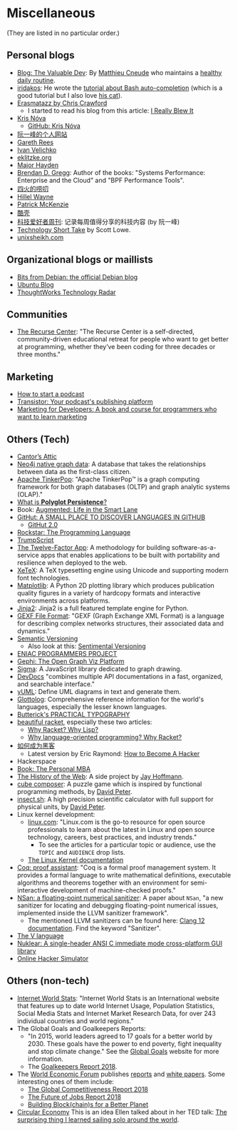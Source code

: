 # Miscellaneous

(They are listed in no particular order.)

## Personal blogs

- [Blog: The Valuable Dev](https://thevaluable.dev/): By [Matthieu Cneude](https://github.com/Phantas0s) who maintains a [healthy daily routine](https://thevaluable.dev/page/about/).
- [iridakos](https://iridakos.com/): He wrote the [tutorial about Bash auto-completion](https://iridakos.com/programming/2018/03/01/bash-programmable-completion-tutorial) (which is a good tutorial but I also love [his cat](https://iridakos.com/cats/2020/01/23/goodbye-irida)).
- [Erasmatazz by Chris Crawford](http://www.erasmatazz.com/index.html)
  - I started to read his blog from this article: [I Really Blew It](http://www.erasmatazz.com/personal/self/i-really-blew-it.html)
- [Kris Nóva](https://nivenly.com/)
  - [GitHub: Kris Nóva](https://github.com/kris-nova)
- [阮一峰的个人网站](https://www.ruanyifeng.com/home.html)
- [Gareth Rees](https://garethrees.org/)
- [Ivan Velichko](https://iximiuz.com/en/curated/)
- [eklitzke.org](https://eklitzke.org/)
- [Major Hayden](https://major.io/)
- [Brendan D. Gregg](http://www.brendangregg.com/): Author of the books: "Systems Performance: Enterprise and the Cloud" and "BPF Performance Tools".
- [四火的唠叨](https://www.raychase.net/)
- [Hillel Wayne](https://hillelwayne.com/)
- [Patrick McKenzie](https://www.kalzumeus.com/)
- [酷壳](https://coolshell.cn/)
- [科技爱好者周刊](https://github.com/ruanyf/weekly): 记录每周值得分享的科技内容 (by 阮一峰)
- [Technology Short Take](https://blog.scottlowe.org/) by Scott Lowe.
- [unixsheikh.com](https://unixsheikh.com/index.html)

## Organizational blogs or maillists

- [Bits from Debian: the official Debian blog](https://bits.debian.org/)
- [Ubuntu Blog](https://ubuntu.com/blog)
- [ThoughtWorks Technology Radar](https://www.thoughtworks.com/radar)

## Communities

- [The Recurse Center](https://www.recurse.com/): "The Recurse Center is a self-directed, community-driven educational retreat for people who want to get better at programming, whether they’ve been coding for three decades or three months."

## Marketing

- [How to start a podcast](https://transistor.fm/how-to-start-a-podcast/)
- [Transistor: Your podcast's publishing platform](https://transistor.fm/)
- [Marketing for Developers: A book and course for programmers who want to learn marketing](https://devmarketing.xyz/)

## Others (Tech)

- [Cantor’s Attic](https://neugierde.github.io/cantors-attic/)
- [Neo4j native graph data](https://neo4j.com/product/): A database that takes the relationships between data as the first-class citizen.
- [Apache TinkerPop](http://tinkerpop.apache.org/): "Apache TinkerPop™ is a graph computing framework for both graph databases (OLTP) and graph analytic systems (OLAP)."
- [What is **Polyglot Persistence**?](http://www.jamesserra.com/archive/2015/07/what-is-polyglot-persistence/)
- Book: [Augmented: Life in the Smart Lane](https://www.amazon.com/Augmented-Life-Smart-Brett-King/dp/9814634034)
- [GitHut: A SMALL PLACE TO DISCOVER LANGUAGES IN GITHUB](http://githut.info/)
  - [GitHut 2.0](https://madnight.github.io/githut/#/pull_requests/2018/1)
- [Rockstar: The Programming Language](https://github.com/dylanbeattie/rockstar)
- [TrumpScript](https://github.com/samshadwell/TrumpScript)
- [The Twelve-Factor App](https://12factor.net/): A methodology for building software-as-a-service apps that enables applications to be built with portability and resilience when deployed to the web.
- [XeTeX](https://en.wikipedia.org/wiki/XeTeX): A TeX typesetting engine using Unicode and supporting modern font technologies.
- [Matplotlib](https://matplotlib.org/): A Python 2D plotting library which produces publication quality figures in a variety of hardcopy formats and interactive environments across platforms.
- [Jinja2](http://jinja.pocoo.org/): Jinja2 is a full featured template engine for Python.
- [GEXF File Format](https://gephi.org/gexf/format/index.html): "GEXF (Graph Exchange XML Format) is a language for describing complex networks structures, their associated data and dynamics."
- [Semantic Versioning](https://semver.org/)
  - Also look at this: [Sentimental Versioning](http://sentimentalversioning.org/)
- [ENIAC PROGRAMMERS PROJECT](http://eniacprogrammers.org/)
- [Gephi: The Open Graph Viz Platform](https://gephi.org/)
- [Sigma](http://sigmajs.org/): A JavaScript library dedicated to graph drawing.
- [DevDocs](https://devdocs.io/) "combines multiple API documentations in a fast, organized, and searchable interface."
- [yUML](https://yuml.me/): Define UML diagrams in text and generate them.
- [Glottolog](https://glottolog.org/): Comprehensive reference information for the world's languages, especially the lesser known languages.
- [Butterick's PRACTICAL TYPOGRAPHY](https://practicaltypography.com/)
- [beau­tiful racket](https://beautifulracket.com/), especially these two articles:
  - [Why Racket? Why Lisp?](https://beautifulracket.com/appendix/why-racket-why-lisp.html#so-really-whats-in-it-for-me-now)
  - [Why language-oriented programming? Why Racket?](https://beautifulracket.com/appendix/why-lop-why-racket.html)
- [如何成为黑客](https://gist.github.com/yaobinwen/e275b024b526e53790a75d2d6b62479b)
  - Latest version by Eric Raymond: [How to Become A Hacker](http://catb.org/~esr/faqs/hacker-howto.html)
- Hackerspace
- [Book: The Personal MBA](https://personalmba.com/)
- [The History of the Web](https://thehistoryoftheweb.com/): A side project by [Jay Hoffmann](https://twitter.com/jay_hoffmann).
- [cube composer](https://david-peter.de/cube-composer/): A puzzle game which is inspired by functional programming methods, by [David Peter](https://david-peter.de/).
- [insect.sh](https://insect.sh/): A high precision scientific calculator with full support for physical units, by [David Peter](https://david-peter.de/).
- Linux kernel development:
  - [linux.com](https://www.linux.com/): "Linux.com is the go-to resource for open source professionals to learn about the latest in Linux and open source technology, careers, best practices, and industry trends."
    - To see the articles for a particular topic or audience, use the `TOPIC` and `AUDIENCE` drop lists.
  - [The Linux Kernel documentation](https://www.kernel.org/doc/html/latest/)
- [Coq: proof assistant](https://github.com/coq/coq): "Coq is a formal proof management system. It provides a formal language to write mathematical definitions, executable algorithms and theorems together with an environment for semi-interactive development of machine-checked proofs."
- [NSan: a floating-point numerical sanitizer](https://dl.acm.org/doi/abs/10.1145/3446804.3446848): A paper about `NSan`, "a new sanitizer for locating and debugging floating-point numerical issues, implemented inside the LLVM sanitizer framework".
  - The mentioned LLVM sanitizers can be found here: [Clang 12 documentation](https://clang.llvm.org/docs/index.html). Find the keyword "Sanitizer".
- [The V language](https://vlang.io/)
- [Nuklear: A single-header ANSI C immediate mode cross-platform GUI library](https://github.com/Immediate-Mode-UI/Nuklear)
- [Online Hacker Simulator](https://hacker-simulator.com/)

## Others (non-tech)

- [Internet World Stats](https://internetworldstats.com/): "Internet World Stats is an International website that features up to date world Internet Usage, Population Statistics, Social Media Stats and Internet Market Research Data, for over 243 individual countries and world regions."
- The Global Goals and Goalkeepers Reports:
  - "In 2015, world leaders agreed to 17 goals for a better world by 2030. These goals have the power to end poverty, fight inequality and stop climate change." See the [Global Goals](https://www.globalgoals.org/) website for more information.
  - The [Goalkeepers Report 2018](https://www.gatesfoundation.org/goalkeepers/report).
- The [World Economic Forum](https://www.weforum.org/) publishes [reports](https://www.weforum.org/reports) and [white papers](https://www.weforum.org/whitepapers). Some interesting ones of them include:
  - [The Global Competitiveness Report 2018](https://www.weforum.org/reports/the-global-competitveness-report-2018)
  - [The Future of Jobs Report 2018](https://www.weforum.org/reports/the-future-of-jobs-report-2018)
  - [Building Block(chain)s for a Better Planet](https://www.weforum.org/reports/building-block-chain-for-a-better-planet)
- [Circular Economy](https://www.ellenmacarthurfoundation.org/circular-economy/concept)
    This is an idea Ellen talked about in her TED talk: [The surprising thing I learned sailing solo around the world](https://www.ted.com/talks/dame_ellen_macarthur_the_surprising_thing_i_learned_sailing_solo_around_the_world).
